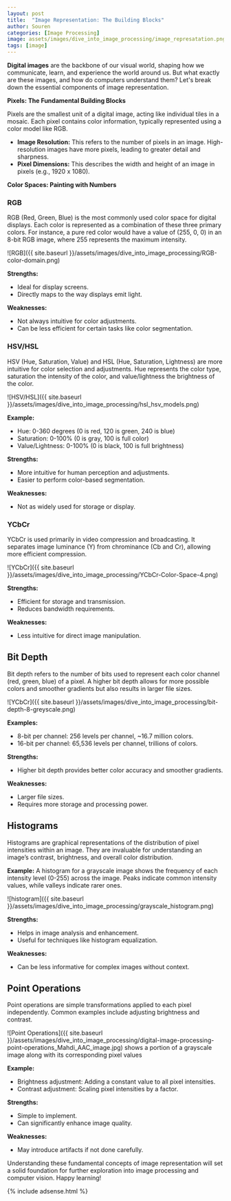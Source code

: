 ```yaml
---
layout: post
title:  "Image Representation: The Building Blocks"
author: Souren
categories: [Image Processing]
image: assets/images/dive_into_image_processing/image_represatation.png
tags: [image]
---
```


**Digital images** are the backbone of our visual world, shaping how we communicate, learn, and experience the world around us.  But what exactly are these images, and how do computers understand them? Let's break down the essential components of image representation.

**Pixels:  The Fundamental Building Blocks**

Pixels are the smallest unit of a digital image, acting like individual tiles in a mosaic. Each pixel contains color information, typically represented using a color model like RGB.

* **Image Resolution:** This refers to the number of pixels in an image. High-resolution images have more pixels, leading to greater detail and sharpness.
* **Pixel Dimensions:** This describes the width and height of an image in pixels (e.g., 1920 x 1080).

**Color Spaces: Painting with Numbers**

### RGB
RGB (Red, Green, Blue) is the most commonly used color space for digital displays. Each color is represented as a combination of these three primary colors. For instance, a pure red color would have a value of (255, 0, 0) in an 8-bit RGB image, where 255 represents the maximum intensity.

![RGB]({{ site.baseurl }}/assets/images/dive_into_image_processing/RGB-color-domain.png)

**Strengths:** 
- Ideal for display screens.
- Directly maps to the way displays emit light.

**Weaknesses:**
- Not always intuitive for color adjustments.
- Can be less efficient for certain tasks like color segmentation.

### HSV/HSL
HSV (Hue, Saturation, Value) and HSL (Hue, Saturation, Lightness) are more intuitive for color selection and adjustments. Hue represents the color type, saturation the intensity of the color, and value/lightness the brightness of the color.

![HSV/HSL]({{ site.baseurl }}/assets/images/dive_into_image_processing/hsl_hsv_models.png)

**Example:**
- Hue: 0-360 degrees (0 is red, 120 is green, 240 is blue)
- Saturation: 0-100% (0 is gray, 100 is full color)
- Value/Lightness: 0-100% (0 is black, 100 is full brightness)

**Strengths:**
- More intuitive for human perception and adjustments.
- Easier to perform color-based segmentation.

**Weaknesses:**
- Not as widely used for storage or display.

### YCbCr
YCbCr is used primarily in video compression and broadcasting. It separates image luminance (Y) from chrominance (Cb and Cr), allowing more efficient compression.

![YCbCr]({{ site.baseurl }}/assets/images/dive_into_image_processing/YCbCr-Color-Space-4.png)

**Strengths:**
- Efficient for storage and transmission.
- Reduces bandwidth requirements.

**Weaknesses:**
- Less intuitive for direct image manipulation.

## Bit Depth

Bit depth refers to the number of bits used to represent each color channel (red, green, blue) of a pixel. A higher bit depth allows for more possible colors and smoother gradients but also results in larger file sizes.

![YCbCr]({{ site.baseurl }}/assets/images/dive_into_image_processing/bit-depth-8-greyscale.png)

**Examples:**
- 8-bit per channel: 256 levels per channel, ~16.7 million colors.
- 16-bit per channel: 65,536 levels per channel, trillions of colors.

**Strengths:**
- Higher bit depth provides better color accuracy and smoother gradients.

**Weaknesses:**
- Larger file sizes.
- Requires more storage and processing power.

## Histograms

Histograms are graphical representations of the distribution of pixel intensities within an image. They are invaluable for understanding an image’s contrast, brightness, and overall color distribution.

**Example:**
A histogram for a grayscale image shows the frequency of each intensity level (0-255) across the image. Peaks indicate common intensity values, while valleys indicate rarer ones.

![histogram]({{ site.baseurl }}/assets/images/dive_into_image_processing/grayscale_histogram.png)

**Strengths:**
- Helps in image analysis and enhancement.
- Useful for techniques like histogram equalization.

**Weaknesses:**
- Can be less informative for complex images without context.

## Point Operations

Point operations are simple transformations applied to each pixel independently. Common examples include adjusting brightness and contrast.

![Point Operations]({{ site.baseurl }}/assets/images/dive_into_image_processing/digital-image-processing-point-operations_Mahdi_AAC_image.jpg)
shows a portion of a grayscale image along with its corresponding pixel values

**Example:**
- Brightness adjustment: Adding a constant value to all pixel intensities.
- Contrast adjustment: Scaling pixel intensities by a factor.

**Strengths:**
- Simple to implement.
- Can significantly enhance image quality.

**Weaknesses:**
- May introduce artifacts if not done carefully.

Understanding these fundamental concepts of image representation will set a solid foundation for further exploration into image processing and computer vision. Happy learning!

{% include adsense.html %}